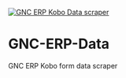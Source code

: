[![GNC ERP Kobo Data scraper](https://github.com/Global-Nutrition-Cluster/GNC-ERP-Data/actions/workflows/erpKoboPAdataScraper.yml/badge.svg)](https://github.com/Global-Nutrition-Cluster/GNC-ERP-Data/actions/workflows/erpKoboPAdataScraper.yml)

# GNC-ERP-Data
GNC ERP Kobo form data scraper
